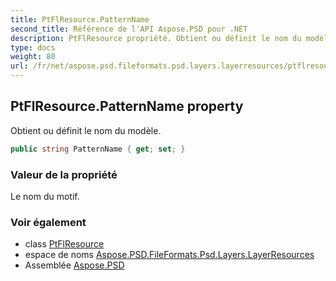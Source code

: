 ```yaml
---
title: PtFlResource.PatternName
second_title: Référence de l'API Aspose.PSD pour .NET
description: PtFlResource propriété. Obtient ou définit le nom du modèle.
type: docs
weight: 80
url: /fr/net/aspose.psd.fileformats.psd.layers.layerresources/ptflresource/patternname/
---
```

## PtFlResource.PatternName property

Obtient ou définit le nom du modèle.

```csharp
public string PatternName { get; set; }
```

### Valeur de la propriété

Le nom du motif.

### Voir également

* class [PtFlResource](../)
* espace de noms [Aspose.PSD.FileFormats.Psd.Layers.LayerResources](../../ptflresource/)
* Assemblée [Aspose.PSD](../../../)


